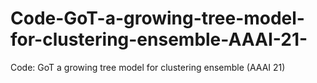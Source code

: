 # Code-GoT-a-growing-tree-model-for-clustering-ensemble-AAAI-21-
Code: GoT a growing tree model for clustering ensemble (AAAI 21)
